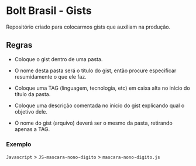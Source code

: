 Bolt Brasil - Gists
====

Repositório criado para colocarmos gists que auxiliam na produção.


Regras
-------------
* Coloque o gist dentro de uma pasta.

* O nome desta pasta será o título do gist, então procure especificar resumidamente o que ele faz.

* Coloque uma TAG (linguagem, tecnologia, etc) em caixa alta no início do título da pasta.

* Coloque uma descrição comentada no inicio do gist explicando qual o objetivo dele.

* O nome do gist (arquivo) deverá ser o mesmo da pasta, retirando apenas a TAG.

### Exemplo
`Javascript` > `JS-mascara-nono-digito` > `mascara-nono-digito.js`
